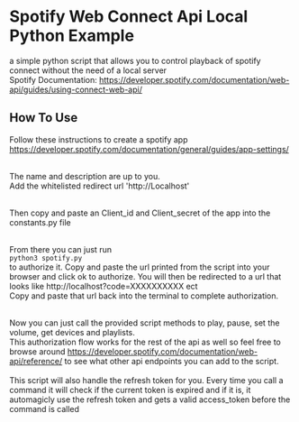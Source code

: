 # Spotify Web Connect Api Local Python Example
a simple python script that allows you to control playback of spotify connect without the need of a local server<br>
Spotify Documentation: https://developer.spotify.com/documentation/web-api/guides/using-connect-web-api/

## How To Use
Follow these instructions to create a spotify app<br>
https://developer.spotify.com/documentation/general/guides/app-settings/<br><br>

The name and description are up to you.<br>
Add the whitelisted redirect url 'http://Localhost'<br><br>

Then copy and paste an Client_id and Client_secret of the app into the constants.py file<br><br>

From there you can just run <br>
```python3 spotify.py```<br>
to authorize it. Copy and paste the url printed from the script into your browser and click ok to authorize. You will then be redirected to a url that looks like http://localhost?code=XXXXXXXXXX ect<br>
Copy and paste that url back into the terminal to complete authorization. <br><br>

Now you can just call the provided script methods to play, pause, set the volume, get devices and playlists.<br>
This authorization flow works for the rest of the api as well so feel free to browse around https://developer.spotify.com/documentation/web-api/reference/ to see what other api endpoints you can add to the script.
<br><br>
This script will also handle the refresh token for you. Every time you call a command it will check if the current token is expired and if it is, it automagicly use the refresh token and gets a valid access_token before the command is called
